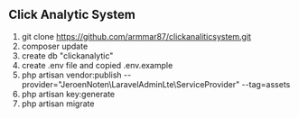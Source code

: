 
## Click Analytic System

1. git clone https://github.com/armmar87/clickanaliticsystem.git
2. composer update
3. create db "clickanalytic"
4. create .env file and copied .env.example
5. php artisan vendor:publish --provider="JeroenNoten\LaravelAdminLte\ServiceProvider" --tag=assets
6. php artisan key:generate
7. php artisan migrate
